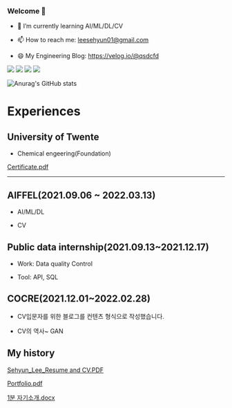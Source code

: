 ### Welcome 👋

- 🌱 I’m currently learning AI/ML/DL/CV

- 📫 How to reach me: leesehyun01@gmail.com

- 😄 My Engineering Blog: https://velog.io/@qsdcfd

<!--
**qsdcfd/qsdcfd** is a ✨ _special_ ✨ repository because its `README.md` (this file) appears on your GitHub profile.

Here are some ideas to get you started:

- 🔭 I’m currently working on ...
- 🌱 I’m currently learning AI/ML/DL/CV 
- 👯 I’m looking to collaborate on ...
- 🤔 I’m looking for help with ...
- 💬 Ask me about ...
- 📫 How to reach me: leesehyun01@gmail.com
- 😄 Pronouns: ...
- ⚡ Fun fact: ...
-->
<img src="https://img.shields.io/badge/Computer Vision-3DDC84?style=flat-square&logo=Computer Vision&logoColor=white"/> <img src="https://img.shields.io/badge/Python-3DDC84?style=flat-square&logo=Python&logoColor=black"/> <img src="https://img.shields.io/badge/Opencv-3DDC84?style=flat-square&logo=Opencv&logoColor=blue"/> <img src="https://img.shields.io/badge/Keras-3DDC84?style=flat-square&logo=Keras&logoColor=white"/>


![Anurag's GitHub stats](https://github-readme-stats.vercel.app/api?username=qsdcfd&show_icons=true&theme=radical) 



# Experiences

## University of Twente

- Chemical engeering(Foundation)

[Certificate.pdf](https://github.com/qsdcfd/qsdcfd/files/7781004/Certificate.pdf)

---
## AIFFEL(2021.09.06 ~ 2022.03.13)

- AI/ML/DL

- CV

 
## Public data internship(2021.09.13~2021.12.17)

- Work: Data quality Control

- Tool: API, SQL

## COCRE(2021.12.01~2022.02.28)

- CV입문자를 위한 블로그를 컨텐츠 형식으로 작성했습니다.

- CV의 역사~ GAN


## My history

[Sehyun_Lee_Resume and CV.PDF](https://github.com/qsdcfd/qsdcfd/files/7777288/Sehyun_Lee_Resume.and.CV.PDF)

[Portfolio.pdf](https://github.com/qsdcfd/qsdcfd/files/7782718/Portfolio.pdf)


[1분 자기소개.docx](https://github.com/qsdcfd/qsdcfd/files/7782719/1.docx)


